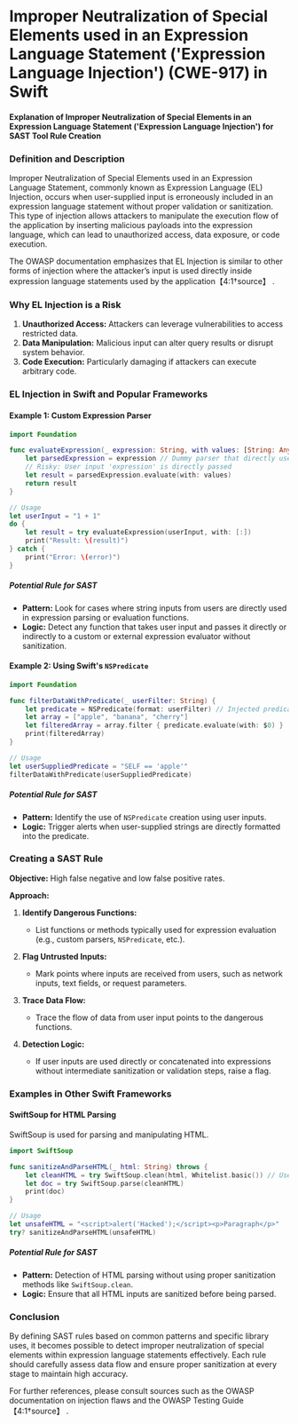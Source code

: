 # Improper Neutralization of Special Elements used in an Expression Language Statement ('Expression Language Injection') (CWE-917) in Swift

#### Explanation of Improper Neutralization of Special Elements in an Expression Language Statement ('Expression Language Injection') for SAST Tool Rule Creation

### Definition and Description

Improper Neutralization of Special Elements used in an Expression Language Statement, commonly known as Expression Language (EL) Injection, occurs when user-supplied input is erroneously included in an expression language statement without proper validation or sanitization. This type of injection allows attackers to manipulate the execution flow of the application by inserting malicious payloads into the expression language, which can lead to unauthorized access, data exposure, or code execution.

The OWASP documentation emphasizes that EL Injection is similar to other forms of injection where the attacker’s input is used directly inside expression language statements used by the application【4:1†source】 .

### Why EL Injection is a Risk

1. **Unauthorized Access:** Attackers can leverage vulnerabilities to access restricted data.
2. **Data Manipulation:** Malicious input can alter query results or disrupt system behavior.
3. **Code Execution:** Particularly damaging if attackers can execute arbitrary code.

### EL Injection in Swift and Popular Frameworks

#### Example 1: Custom Expression Parser

```swift
import Foundation

func evaluateExpression(_ expression: String, with values: [String: Any]) throws -> Any {
    let parsedExpression = expression // Dummy parser that directly uses the input
    // Risky: User input 'expression' is directly passed
    let result = parsedExpression.evaluate(with: values)
    return result
}

// Usage
let userInput = "1 + 1"
do {
    let result = try evaluateExpression(userInput, with: [:])
    print("Result: \(result)")
} catch {
    print("Error: \(error)")
}
```

##### Potential Rule for SAST

- **Pattern:** Look for cases where string inputs from users are directly used in expression parsing or evaluation functions.
- **Logic:** Detect any function that takes user input and passes it directly or indirectly to a custom or external expression evaluator without sanitization.

#### Example 2: Using Swift's `NSPredicate`

```swift
import Foundation

func filterDataWithPredicate(_ userFilter: String) {
    let predicate = NSPredicate(format: userFilter) // Injected predicate format
    let array = ["apple", "banana", "cherry"]
    let filteredArray = array.filter { predicate.evaluate(with: $0) }
    print(filteredArray)
}

// Usage
let userSuppliedPredicate = "SELF == 'apple'"
filterDataWithPredicate(userSuppliedPredicate)
```

##### Potential Rule for SAST

- **Pattern:** Identify the use of `NSPredicate` creation using user inputs.
- **Logic:** Trigger alerts when user-supplied strings are directly formatted into the predicate.

### Creating a SAST Rule

**Objective:** High false negative and low false positive rates.

**Approach:**

1. **Identify Dangerous Functions:**
   - List functions or methods typically used for expression evaluation (e.g., custom parsers, `NSPredicate`, etc.).

2. **Flag Untrusted Inputs:**
   - Mark points where inputs are received from users, such as network inputs, text fields, or request parameters.

3. **Trace Data Flow:**
   - Trace the flow of data from user input points to the dangerous functions.

4. **Detection Logic:**
   - If user inputs are used directly or concatenated into expressions without intermediate sanitization or validation steps, raise a flag.

### Examples in Other Swift Frameworks

#### SwiftSoup for HTML Parsing
SwiftSoup is used for parsing and manipulating HTML.

```swift
import SwiftSoup

func sanitizeAndParseHTML(_ html: String) throws {
    let cleanHTML = try SwiftSoup.clean(html, Whitelist.basic()) // Use proper whitelisting
    let doc = try SwiftSoup.parse(cleanHTML)
    print(doc)
}

// Usage
let unsafeHTML = "<script>alert('Hacked');</script><p>Paragraph</p>"
try? sanitizeAndParseHTML(unsafeHTML)
```

##### Potential Rule for SAST

- **Pattern:** Detection of HTML parsing without using proper sanitization methods like `SwiftSoup.clean`.
- **Logic:** Ensure that all HTML inputs are sanitized before being parsed.

### Conclusion

By defining SAST rules based on common patterns and specific library uses, it becomes possible to detect improper neutralization of special elements within expression language statements effectively. Each rule should carefully assess data flow and ensure proper sanitization at every stage to maintain high accuracy.

For further references, please consult sources such as the OWASP documentation on injection flaws and the OWASP Testing Guide【4:1†source】  .